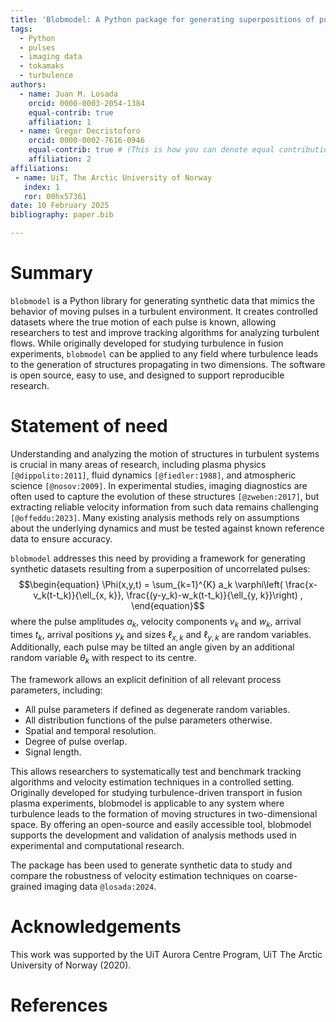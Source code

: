 ```yaml
---
title: 'Blobmodel: A Python package for generating superpositions of pulses in two dimensions'
tags:
  - Python
  - pulses
  - imaging data 
  - tokamaks
  - turbulence
authors:
  - name: Juan M. Losada
    orcid: 0000-0003-2054-1384
    equal-contrib: true
    affiliation: 1
  - name: Gregor Decristoforo
    orcid: 0000-0002-7616-0946
    equal-contrib: true # (This is how you can denote equal contributions between multiple authors)
    affiliation: 2
affiliations:
 - name: UiT, The Arctic University of Norway
   index: 1
   ror: 00hx57361
date: 10 February 2025
bibliography: paper.bib

---
```


# Summary

`blobmodel` is a Python library for generating synthetic data that mimics the behavior
of moving pulses in a turbulent environment. It creates controlled datasets where the
true motion of each pulse is known, allowing researchers to test and improve tracking 
algorithms for analyzing turbulent flows. While originally developed for studying
turbulence in fusion experiments, `blobmodel` can be applied to any field where
turbulence leads to the generation of structures propagating in two dimensions.
The software is open source, easy to use, and designed to support reproducible research.

# Statement of need

Understanding and analyzing the motion of structures in turbulent systems is crucial
in many areas of research, including plasma physics `[@dippolito:2011]`, fluid dynamics `[@fiedler:1988]`, and atmospheric 
science `[@nosov:2009]`. In experimental studies, imaging diagnostics are often used to capture the 
evolution of these structures `[@zweben:2017]`, but extracting reliable velocity information from such 
data remains challenging `[@offeddu:2023]`. Many existing analysis methods rely on assumptions about 
the underlying dynamics and must be tested against known reference data to ensure
accuracy.

`blobmodel` addresses this need by providing a framework for generating synthetic 
datasets resulting from a superposition of uncorrelated pulses:
$$\begin{equation}
    \Phi(x,y,t) = \sum_{k=1}^{K} a_k \varphi\left( \frac{x-v_k(t-t_k)}{\ell_{x, k}}, \frac{(y-y_k)-w_k(t-t_k)}{\ell_{y, k}}\right) ,
\end{equation}$$
where the pulse amplitudes $a_k$, velocity components $v_k$ and $w_k$, arrival times $t_k$, 
arrival positions $y_k$ and sizes $\ell_{x, k}$ and $\ell_{y, k}$ are random variables. 
Additionally, each pulse may be tilted an angle given by an additional random variable
$\theta_k$ with respect to its centre.

The framework allows an explicit definition of all relevant process parameters, including:
* All pulse parameters if defined as degenerate random variables.
* All distribution functions of the pulse parameters otherwise.
* Spatial and temporal resolution.
* Degree of pulse overlap.
* Signal length.

This allows researchers to systematically test and benchmark
tracking algorithms and velocity estimation techniques in a controlled setting. 
Originally developed for studying turbulence-driven transport in fusion plasma
experiments, blobmodel is applicable to any system where turbulence leads to the
formation of moving structures in two-dimensional space. By offering an open-source
and easily accessible tool, blobmodel supports the development and validation of 
analysis methods used in experimental and computational research.

The package has been used to generate synthetic data to study and compare the robustness of
velocity estimation techniques on coarse-grained imaging data `@losada:2024`.

# Acknowledgements

This work was supported by the UiT Aurora Centre Program, UiT The Arctic University of Norway (2020).

# References